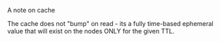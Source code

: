 

A note on cache

The cache does not "bump" on read - its a fully time-based ephemeral value that will exist on the nodes ONLY for the given TTL.